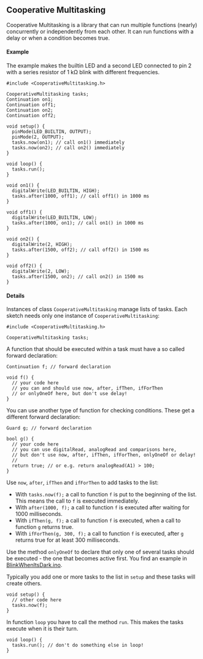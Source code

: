 ## Cooperative Multitasking

Cooperative Multitasking is a library that can run multiple functions
(nearly) concurrently or independently from each other. It can run
functions with a delay or when a condition becomes true.

#### Example

The example makes the builtin LED and a second LED connected to pin 2
with a series resistor of 1 kΩ blink with different frequencies.

    #include <CooperativeMultitasking.h>

    CooperativeMultitasking tasks;
    Continuation on1;
    Continuation off1;
    Continuation on2;
    Continuation off2;

    void setup() {
      pinMode(LED_BUILTIN, OUTPUT);
      pinMode(2, OUTPUT);
      tasks.now(on1); // call on1() immediately
      tasks.now(on2); // call on2() immediately
    }

    void loop() {
      tasks.run();
    }

    void on1() {
      digitalWrite(LED_BUILTIN, HIGH);
      tasks.after(1000, off1); // call off1() in 1000 ms
    }

    void off1() {
      digitalWrite(LED_BUILTIN, LOW);
      tasks.after(1000, on1); // call on1() in 1000 ms
    }

    void on2() {
      digitalWrite(2, HIGH);
      tasks.after(1500, off2); // call off2() in 1500 ms
    }

    void off2() {
      digitalWrite(2, LOW);
      tasks.after(1500, on2); // call on2() in 1500 ms
    }

#### Details

Instances of class `CooperativeMultitasking` manage lists of tasks. Each sketch
needs only one instance of `CooperativeMultitasking`:

    #include <CooperativeMultitasking.h>

    CooperativeMultitasking tasks;

A function that should be executed within a task must have a so called
forward declaration:

    Continuation f; // forward declaration

    void f() {
      // your code here
      // you can and should use now, after, ifThen, ifForThen
      // or onlyOneOf here, but don't use delay!
    }

You can use another type of function for checking conditions. These get
a different forward declaration:

    Guard g; // forward declaration

    bool g() {
      // your code here
      // you can use digitalRead, analogRead and comparisons here,
      // but don't use now, after, ifThen, ifForThen, onlyOneOf or delay!
      //
      return true; // or e.g. return analogRead(A1) > 100;
    }

Use `now`, `after`, `ifThen` and `ifForThen` to add tasks to the list:

* With `tasks.now(f);` a call to function `f` is put to the beginning of
  the list. This means the call to `f` is executed immediately.
* With `after(1000, f);` a call to function `f` is executed after waiting for
  1000 milliseconds.
* With `ifThen(g, f);` a call to function `f` is executed, when a call to
  function `g` returns true.
* With `ifForThen(g, 300, f);` a call to function `f` is executed,
  after `g` returns true for at least 300 milliseconds.

Use the method `onlyOneOf` to declare that only one of several tasks should be
executed - the one that becomes active first. You find an example in
[BlinkWhenItsDark.ino](https://bitbucket.org/amotzek/cooperative-multitasking/src/1593ae6fd1b1a750969cecc42296b443ce270f47/examples/BlinkWhenItsDark/BlinkWhenItsDark.ino?at=master&fileviewer=file-view-default).

Typically you add one or more tasks to the list in `setup` and these tasks will
create others.

    void setup() {
      // other code here
      tasks.now(f);
    }

In function `loop` you have to call the method `run`. This makes the tasks
execute when it is their turn.

    void loop() {
      tasks.run(); // don't do something else in loop!
    }
